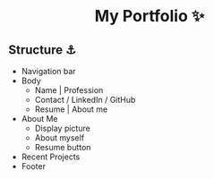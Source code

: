 <!-- PROJECT LOGO -->
<br />
<p align="center">
  <h1 align="center"> My Portfolio ✨</h1>

## Structure ⚓

- Navigation bar
- Body
  - Name | Profession
  - Contact  / LinkedIn / GitHub
  - Resume | About me
- About Me
  - Display picture 
  - About myself
  - Resume button
- Recent Projects
- Footer


